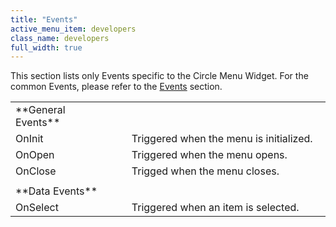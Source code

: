 ```yaml
---
title: "Events"
active_menu_item: developers
class_name: developers
full_width: true
---
```



This section lists only Events specific to the Circle Menu Widget. For the common Events, please refer to the [Events](/developers/user-guide/product-guide/widget-properties-events/events/) section.

<table>
<tr>
<td width="151">
**General Events**

</td>
<td width="23">
</td>
<td width="364">
</td>
</tr>
<tr>
<td width="151">
OnInit

</td>
<td width="23">
</td>
<td width="364">
Triggered when the menu is initialized.

</td>
</tr>
<tr>
<td width="151">
OnOpen

</td>
<td width="23">
</td>
<td width="364">
Triggered when the menu opens.

</td>
</tr>
<tr>
<td width="151">
OnClose

</td>
<td width="23">
</td>
<td width="364">
Trigged when the menu closes.

</td>
</tr>
<tr>
<td width="151">
</td>
<td width="23">
</td>
<td width="364">
</td>
</tr>
<tr>
<td width="151">
**Data Events**

</td>
<td width="23">
</td>
<td width="364">
</td>
</tr>
<tr>
<td width="151">
OnSelect

</td>
<td width="23">
</td>
<td width="364">
Triggered when an item is selected.

</td>
</tr>
</table>
